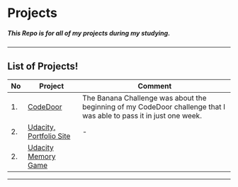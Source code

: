 # Projects
##### This Repo is for all of my projects during my studying.
---

## List of Projects!
| No | Project | Comment |
| ---- | ----- | ---- |
| 1. | [CodeDoor](https://github.com/Satar619/Projects/tree/master/CodeDoor-front-end-challenge-03.2019) | The Banana Challenge was about the beginning of my CodeDoor challenge that I was able to pass it in just one week. |
| 2. | [Udacity, Portfolio Site ](https://github.com/Satar619/Udacity_Projects/tree/master/Portfolio%20%20Site) | - |
| 2. | [Udacity Memory Game](https://github.com/Satar619/Udacity_Projects/tree/master/Memory-Game) |  |

---

